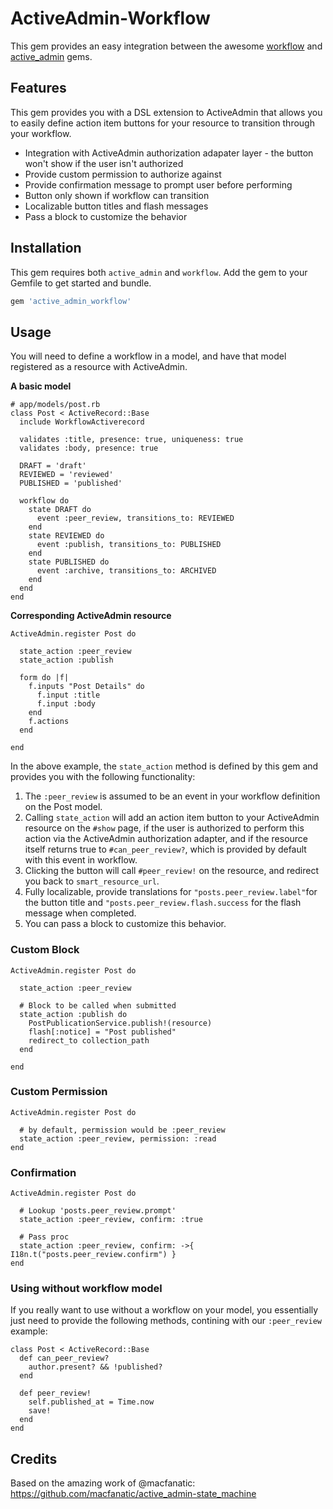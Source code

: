 # ActiveAdmin-Workflow

This gem provides an easy integration between the awesome [workflow](https://github.com/geekq/workflow) and [active_admin](https://github.com/gregbell/active_admin) gems.

## Features

This gem provides you with a DSL extension to ActiveAdmin that allows you to easily define action item buttons for your resource to transition through your workflow.

* Integration with ActiveAdmin authorization adapater layer - the button won't show if the user isn't authorized
* Provide custom permission to authorize against
* Provide confirmation message to prompt user before performing
* Button only shown if workflow can transition
* Localizable button titles and flash messages
* Pass a block to customize the behavior

## Installation

This gem requires both `active_admin` and `workflow`.  Add the gem to your Gemfile to get started and bundle.

```ruby
gem 'active_admin_workflow'
```

## Usage

You will need to define a workflow in a model, and have that model registered as a resource with ActiveAdmin.

**A basic model**

```
# app/models/post.rb
class Post < ActiveRecord::Base
  include WorkflowActiverecord

  validates :title, presence: true, uniqueness: true
  validates :body, presence: true

  DRAFT = 'draft'
  REVIEWED = 'reviewed'
  PUBLISHED = 'published'

  workflow do
    state DRAFT do
      event :peer_review, transitions_to: REVIEWED
    end
    state REVIEWED do
      event :publish, transitions_to: PUBLISHED
    end
    state PUBLISHED do
      event :archive, transitions_to: ARCHIVED
    end
  end
end
```

**Corresponding ActiveAdmin resource**

```
ActiveAdmin.register Post do

  state_action :peer_review
  state_action :publish

  form do |f|
    f.inputs "Post Details" do
      f.input :title
      f.input :body
    end
    f.actions
  end

end
```

In the above example, the `state_action` method is defined by this gem and provides you with the following functionality:

1. The `:peer_review` is assumed to be an event in your workflow definition on the Post model.
2. Calling `state_action` will add an action item button to your ActiveAdmin resource on the `#show` page, if the user is authorized to perform this action via the ActiveAdmin authorization adapter, and if the resource itself returns true to `#can_peer_review?`, which is provided by default with this event in workflow.
3. Clicking the button will call `#peer_review!` on the resource, and redirect you back to `smart_resource_url`.
4. Fully localizable, provide translations for `"posts.peer_review.label"`for the button title and `"posts.peer_review.flash.success` for the flash message when completed.
5. You can pass a block to customize this behavior.

### Custom Block

```
ActiveAdmin.register Post do

  state_action :peer_review

  # Block to be called when submitted
  state_action :publish do
    PostPublicationService.publish!(resource)
    flash[:notice] = "Post published"
    redirect_to collection_path
  end

end
```

### Custom Permission

```
ActiveAdmin.register Post do

  # by default, permission would be :peer_review
  state_action :peer_review, permission: :read
end
```

### Confirmation

```
ActiveAdmin.register Post do

  # Lookup 'posts.peer_review.prompt'
  state_action :peer_review, confirm: :true

  # Pass proc
  state_action :peer_review, confirm: ->{ I18n.t("posts.peer_review.confirm") }
end
```

### Using without workflow model

If you really want to use without a workflow on your model, you essentially just need to provide the following methods, contining with our `:peer_review` example:

```
class Post < ActiveRecord::Base    
  def can_peer_review?
    author.present? && !published?
  end

  def peer_review!
    self.published_at = Time.now
    save!
  end
end
```

## Credits

Based on the amazing work of @macfanatic: https://github.com/macfanatic/active_admin-state_machine
